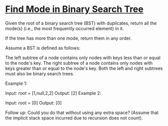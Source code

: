 # [Find Mode in Binary Search Tree](https://leetcode.com/problems/find-mode-in-binary-search-tree)

Given the root of a binary search tree (BST) with duplicates, return all the mode(s) (i.e., the most frequently occurred element) in it.

If the tree has more than one mode, return them in any order.

Assume a BST is defined as follows:

The left subtree of a node contains only nodes with keys less than or equal to the node's key.
The right subtree of a node contains only nodes with keys greater than or equal to the node's key.
Both the left and right subtrees must also be binary search trees.

Example 1:


Input: root = [1,null,2,2]
Output: [2]
Example 2:

Input: root = [0]
Output: [0]
 

Follow up: Could you do that without using any extra space? (Assume that the implicit stack space incurred due to recursion does not count).
